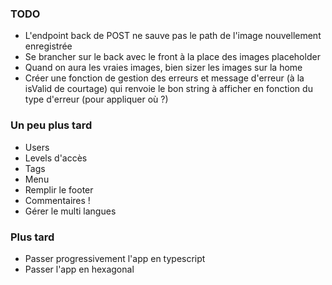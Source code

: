 ### TODO

- L'endpoint back de POST ne sauve pas le path de l'image nouvellement enregistrée
- Se brancher sur le back avec le front à la place des images placeholder
- Quand on aura les vraies images, bien sizer les images sur la home
- Créer une fonction de gestion des erreurs et message d'erreur (à la isValid de courtage) qui renvoie le bon string à afficher en fonction du type d'erreur (pour appliquer où ?)

### Un peu plus tard

- Users
- Levels d'accès
- Tags
- Menu
- Remplir le footer
- Commentaires !
- Gérer le multi langues

### Plus tard

- Passer progressivement l'app en typescript
- Passer l'app en hexagonal
